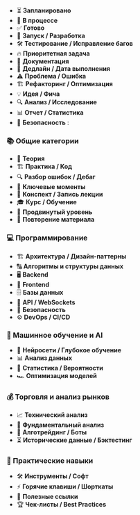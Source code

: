 - ⏳ **Запланировано**
- 🔄 **В процессе**
- ✅ **Готово**
- 🚀 **Запуск / Разработка**
- 🛠 **Тестирование / Исправление багов**
- 🔥 **Приоритетная задача**
- 📝 **Документация**
- 📅 **Дедлайн / Дата выполнения**
- ⚠️ **Проблема / Ошибка**
- 🏗 **Рефакторинг / Оптимизация**
- 💡 **Идея / Фича**
- 🔍 **Анализ / Исследование**
- 📊 **Отчет / Статистика**
- 🔐 **Безопасность**
:

### **📚 Общие категории**

- 📖 **Теория**
- 🏗 **Практика / Код**
- 🔍 **Разбор ошибок / Дебаг**
- 🎯 **Ключевые моменты**
- 📝 **Конспект / Запись лекции**
- 🎓 **Курс / Обучение**
- 🚀 **Продвинутый уровень**
- 🔄 **Повторение материала**

### **💻 Программирование**

- 🏗 **Архитектура / Дизайн-паттерны**
- 🔠 **Алгоритмы и структуры данных**
- 🖥 **Backend**
- 🎨 **Frontend**
- 🗄 **Базы данных**
- 📡 **API / WebSockets**
- 🔐 **Безопасность**
- ⚙️ **DevOps / CI/CD**

### **🤖 Машинное обучение и AI**

- 🧠 **Нейросети / Глубокое обучение**
- 📊 **Анализ данных**
- 🎲 **Статистика / Вероятности**
- 🏎 **Оптимизация моделей**

### **💰 Торговля и анализ рынков**

- 📈 **Технический анализ**
- 🏦 **Фундаментальный анализ**
- 🔄 **Алготрейдинг / Боты**
- ⏳ **Исторические данные / Бэктестинг**

### **🔧 Практические навыки**

- 🛠 **Инструменты / Софт**
- ⚡ **Горячие клавиши / Шорткаты**
- 🔗 **Полезные ссылки**
- 🏆 **Чек-листы / Best Practices**